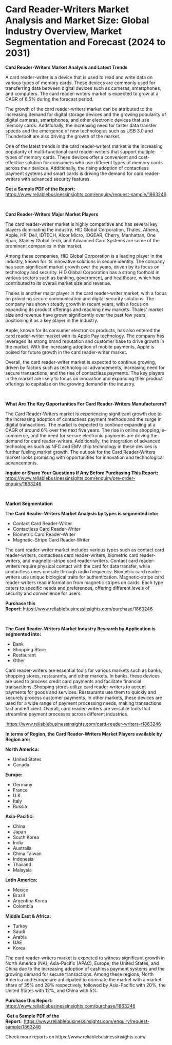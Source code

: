 <p><h1>Card Reader-Writers Market Analysis and Market Size: Global Industry Overview, Market Segmentation and Forecast (2024 to 2031)</h1></p><p><strong>Card Reader-Writers Market Analysis and Latest Trends</strong></p>
<p><p>A card reader-writer is a device that is used to read and write data on various types of memory cards. These devices are commonly used for transferring data between digital devices such as cameras, smartphones, and computers. The card reader-writers market is expected to grow at a CAGR of 6.5% during the forecast period.</p><p>The growth of the card reader-writers market can be attributed to the increasing demand for digital storage devices and the growing popularity of digital cameras, smartphones, and other electronic devices that use memory cards. Additionally, the increasing need for faster data transfer speeds and the emergence of new technologies such as USB 3.0 and Thunderbolt are also driving the growth of the market.</p><p>One of the latest trends in the card reader-writers market is the increasing popularity of multi-functional card reader-writers that support multiple types of memory cards. These devices offer a convenient and cost-effective solution for consumers who use different types of memory cards across their devices. Additionally, the rising adoption of contactless payment systems and smart cards is driving the demand for card reader-writers with advanced security features.</p></p>
<p><strong>Get a Sample PDF of the Report:&nbsp;</strong> <a href="https://www.reliablebusinessinsights.com/enquiry/request-sample/1863246">https://www.reliablebusinessinsights.com/enquiry/request-sample/1863246</a></p>
<p>&nbsp;</p>
<p><strong>Card Reader-Writers Major Market Players</strong></p>
<p><p>The card reader-writer market is highly competitive and has several key players dominating the industry. HID Global Corporation, Thales, Athena, Apple, HP, Dell, IDTECH, Alcor Micro, IOGEAR, Cherry, Manhattan, One Span, Stanley Global Tech, and Advanced Card Systems are some of the prominent companies in this market.</p><p>Among these companies, HID Global Corporation is a leading player in the industry, known for its innovative solutions in secure identity. The company has seen significant market growth over the years, driven by its focus on technology and security. HID Global Corporation has a strong foothold in various sectors such as banking, government, and healthcare, which has contributed to its overall market size and revenue.</p><p>Thales is another major player in the card reader-writer market, with a focus on providing secure communication and digital security solutions. The company has shown steady growth in recent years, with a focus on expanding its product offerings and reaching new markets. Thales' market size and revenue have grown significantly over the past few years, positioning it as a key player in the industry.</p><p>Apple, known for its consumer electronics products, has also entered the card reader-writer market with its Apple Pay technology. The company has leveraged its strong brand reputation and customer base to drive growth in the market. With the increasing adoption of mobile payments, Apple is poised for future growth in the card reader-writer market.</p><p>Overall, the card reader-writer market is expected to continue growing, driven by factors such as technological advancements, increasing need for secure transactions, and the rise of contactless payments. The key players in the market are likely to focus on innovation and expanding their product offerings to capitalize on the growing demand in the industry.</p></p>
<p>&nbsp;</p>
<p><strong>What Are The Key Opportunities For Card Reader-Writers Manufacturers?</strong></p>
<p><p>The Card Reader-Writers market is experiencing significant growth due to the increasing adoption of contactless payment methods and the surge in digital transactions. The market is expected to continue expanding at a CAGR of around 6% over the next five years. The rise in online shopping, e-commerce, and the need for secure electronic payments are driving the demand for card reader-writers. Additionally, the integration of advanced technologies such as NFC and EMV chip technology in these devices is further fueling market growth. The outlook for the Card Reader-Writers market looks promising with opportunities for innovation and technological advancements.</p></p>
<p><strong>Inquire or Share Your Questions If Any Before Purchasing This Report:</strong> <a href="https://www.reliablebusinessinsights.com/enquiry/pre-order-enquiry/1863246">https://www.reliablebusinessinsights.com/enquiry/pre-order-enquiry/1863246</a></p>
<p>&nbsp;</p>
<p><strong>Market Segmentation</strong></p>
<p><strong>The Card Reader-Writers Market Analysis by types is segmented into:</strong></p>
<p><ul><li>Contact Card Reader-Writer</li><li>Contactless Card Reader-Writer</li><li>Biometric Card Reader-Writer</li><li>Magnetic-Stripe Card Reader-Writer</li></ul></p>
<p><p>The card reader-writer market includes various types such as contact card reader-writers, contactless card reader-writers, biometric card reader-writers, and magnetic-stripe card reader-writers. Contact card reader-writers require physical contact with the card for data transfer, while contactless ones operate through radio frequency. Biometric card reader-writers use unique biological traits for authentication. Magnetic-stripe card reader-writers read information from magnetic stripes on cards. Each type caters to specific needs and preferences, offering different levels of security and convenience for users.</p></p>
<p><strong>Purchase this Report:&nbsp;</strong><a href="https://www.reliablebusinessinsights.com/purchase/1863246">https://www.reliablebusinessinsights.com/purchase/1863246</a></p>
<p>&nbsp;</p>
<p><strong>The Card Reader-Writers Market Industry Research by Application is segmented into:</strong></p>
<p><ul><li>Bank</li><li>Shopping Store</li><li>Restaurant</li><li>Other</li></ul></p>
<p><p>Card reader-writers are essential tools for various markets such as banks, shopping stores, restaurants, and other markets. In banks, these devices are used to process credit card payments and facilitate financial transactions. Shopping stores utilize card reader-writers to accept payments for goods and services. Restaurants use them to quickly and securely process customer payments. In other markets, these devices are used for a wide range of payment processing needs, making transactions fast and efficient. Overall, card reader-writers are versatile tools that streamline payment processes across different industries.</p></p>
<p><a href="https://www.reliablebusinessinsights.com/card-reader-writers-r1863246">&nbsp;https://www.reliablebusinessinsights.com/card-reader-writers-r1863246</a></p>
<p><strong>In terms of Region, the Card Reader-Writers Market Players available by Region are:</strong></p>
<p>
    <p> <strong> North America: </strong>
        <ul>
            <li>United States</li>
            <li>Canada</li>
        </ul>
        </p> 
    <p> <strong> Europe: </strong>
        <ul>
            <li>Germany</li>
            <li>France</li>
            <li>U.K.</li>
            <li>Italy</li>
            <li>Russia</li>
        </ul>
        </p> 
    <p> <strong> Asia-Pacific: </strong>
        <ul>
            <li>China</li>
            <li>Japan</li>
            <li>South Korea</li>
            <li>India</li>
            <li>Australia</li>
            <li>China Taiwan</li>
            <li>Indonesia</li>
            <li>Thailand</li>
            <li>Malaysia</li>
        </ul>
        </p> 
    <p> <strong> Latin America: </strong>
        <ul>
            <li>Mexico</li>
            <li>Brazil</li>
            <li>Argentina Korea</li>
            <li>Colombia</li>
        </ul>
        </p> 
    <p> <strong> Middle East & Africa: </strong>
        <ul>
            <li>Turkey</li>
            <li>Saudi</li>
            <li>Arabia</li>
            <li>UAE</li>
            <li>Korea</li>
        </ul>
    </p>
    </p>
<p><p>The card reader-writers market is expected to witness significant growth in North America (NA), Asia-Pacific (APAC), Europe, the United States, and China due to the increasing adoption of cashless payment systems and the growing demand for secure transactions. Among these regions, North America and Europe are anticipated to dominate the market with a market share of 35% and 28% respectively, followed by Asia-Pacific with 20%, the United States with 12%, and China with 5%.</p></p>
<p><strong>Purchase this Report: </strong><a href="https://www.reliablebusinessinsights.com/purchase/1863246">https://www.reliablebusinessinsights.com/purchase/1863246</a></p>
<p>&nbsp;<strong>Get a Sample PDF of the Report:&nbsp;&nbsp;</strong><a href="https://www.reliablebusinessinsights.com/enquiry/request-sample/1863246">https://www.reliablebusinessinsights.com/enquiry/request-sample/1863246</a></p>
<p><strong></strong></p>
<p>Check more reports on https://www.reliablebusinessinsights.com/</p>